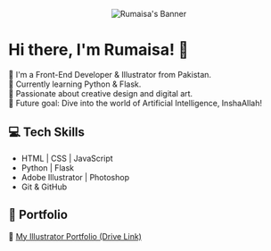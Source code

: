 <p align="center">
  <img src="https://github.com/user-attachments/assets/34abec0e-a51b-4546-bf20-36c99fbdd697" alt="Rumaisa's Banner" />
</p>


# Hi there, I'm Rumaisa! 👋

🌸 I'm a Front-End Developer & Illustrator from Pakistan.  
🐍 Currently learning Python & Flask.  
🎨 Passionate about creative design and digital art.  
🤖 Future goal: Dive into the world of Artificial Intelligence, InshaAllah!

## 💻 Tech Skills
- HTML | CSS | JavaScript
- Python | Flask
- Adobe Illustrator | Photoshop
- Git & GitHub

## 📂 Portfolio
🎨 [My Illustrator Portfolio (Drive Link)](https://drive.google.com/file/d/1yxzs6RwElX6nD1SuuaOCqYEK83Ledl1a/view?usp=drivesdk)
